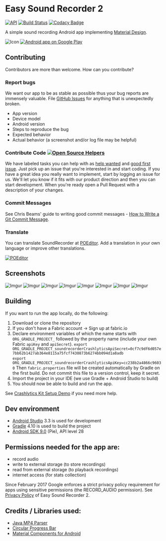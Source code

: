 # Easy Sound Recorder 2
[![API](https://img.shields.io/badge/API-16%2B-brightgreen.svg?style=flat)](https://android-arsenal.com/api?level=16) [![Build Status](https://travis-ci.com/naXa777/SoundRecorder.svg?branch=master&style=flat)](https://travis-ci.com/naXa777/SoundRecorder) [![Codacy Badge](https://api.codacy.com/project/badge/Grade/1b4c1e2546784537b6bef070769c34bb)](https://www.codacy.com/app/naXa777/SoundRecorder?utm_source=github.com&amp;utm_medium=referral&amp;utm_content=naXa777/SoundRecorder&amp;utm_campaign=Badge_Grade)

A simple sound recording Android app implementing <a href="https://material.io/">Material Design</a>.

![Icon](https://github.com/naXa777/SoundRecorder/blob/master/app/src/main/res/mipmap-hdpi/ic_launcher.png) [![Android app on Google Play](https://developer.android.com/images/brand/en_app_rgb_wo_60.png)](https://play.google.com/store/apps/details?id=by.naxa.soundrecorder)

## Contributing

Contributors are more than welcome. How can you contribute?

### Report bugs

We want our app to be as stable as possible thus your bug reports are immensely valuable. File [GitHub Issues](https://github.com/naXa777/SoundRecorder/issues) for anything that is unexpectedly broken.

* App version
* Device model
* Android version
* Steps to reproduce the bug
* Expected behavior
* Actual behavior (a screenshot and/or log file may be helpful)

### Contribute Code [![Open Source Helpers](https://www.codetriage.com/naxa777/soundrecorder/badges/users.svg)](https://www.codetriage.com/naxa777/soundrecorder)

We have labeled tasks you can help with as [help wanted](https://github.com/naXa777/SoundRecorder/issues?q=is%3Aissue+is%3Aopen+label%3A%22help+wanted%22) and [good first issue](https://github.com/naXa777/SoundRecorder/issues?q=is%3Aissue+is%3Aopen+label%3A%22good+first+issue%22). Just pick up an issue that you're interested in and start coding. If you have a great idea you really want to implement, start by logging an issue for us. We'll let you know if it fits with our product direction and then you can start development. When you're ready open a Pull Request with a description of your changes.

### Commit Messages

See Chris Beams' guide to writing good commit messages - [How to Write a Git Commit Message](https://chris.beams.io/posts/git-commit/).

### Translate

You can translate SoundRecorder at [POEditor](https://poeditor.com/join/project/IuPsne4VcJ). Add a translation in your own language or improve other translations.

[![POEditor](https://poeditor.com/public/images/logo_small.png)](https://poeditor.com/join/project/IuPsne4VcJ)

## Screenshots

![Imgur](https://i.imgur.com/wxCXesJl.png) ![Imgur](https://i.imgur.com/86sehcjl.png)
![Imgur](https://i.imgur.com/p9Pn9Qgl.png) ![Imgur](https://i.imgur.com/LthDOjHl.png)
![Imgur](https://i.imgur.com/KCODDi8l.png) ![Imgur](https://i.imgur.com/rxeQUDIl.png)
![Imgur](https://i.imgur.com/U6w7dnXl.png) ![Imgur](https://i.imgur.com/ZGRnroNl.png)

## Building

If you want to run the app locally, do the following:

1. Download or clone the repository
2. If you don't have a Fabric account -> Sign up at fabric.io
3. Declare environment variables of which the name starts with `ORG_GRADLE_PROJECT_` followed by the property name (include your own Fabric `apiKey` and `apiSecret`).
     `export ORG_GRADLE_PROJECT_soundrecorderCrashlyticsApiSecret=0cf7c9df6d057e7bb62b1427ab364e8115a75fcf7430873b6274bb094d1a8adb`   
     `export ORG_GRADLE_PROJECT_soundrecorderCrashlyticsApiKey=cc238b2a4866c96030`
   Then `fabric.properties` file will be created automatically by Gradle on the first build. Do not commit this file to a version control, keep it secret.
4. Import the project in your IDE (we use Gradle + Android Studio to build)
5. You should now be able to build and run the app.

See [Crashlytics Kit Setup Demo](https://github.com/plastiv/CrashlyticsDemo) if you need more help.

## Dev environment

- [Android Studio](https://developer.android.com/studio/preview/) 3.3 is used for development
- [Gradle](https://gradle.org/install/) 4.10 is used to build the project
- [Android SDK 9.0](https://developer.android.com/studio/releases/platforms#9.0) (Pie), API level 28

## Permissions needed for the app are:

- record audio
- write to external storage (to store recordings)
- read from external storage (to playback recordings)
- internet access (for stats collection)

Since February 2017 Google enforces a strict privacy policy requirement for apps using sensitive permissions (the RECORD_AUDIO permission). See [Privacy Policy](https://soundrecorder.bitbucket.io/privacy_policy.html) of Easy Sound Recorder 2.

## Credits / Libraries used:

- [Java MP4 Parser](https://github.com/sannies/mp4parser)
- [Circular Progress Bar](https://github.com/yuriy-budiyev/circular-progress-bar)
- [Material Components for Android](https://github.com/material-components/material-components-android)
